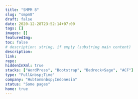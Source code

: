 ```yaml
---
title: "SMPM 8"
slug: "smpm8"
draft: false
date: 2020-12-28T23:52:14+07:00
tags: []
images: []
featuredImg:
toc: false
# description: string, if empty (substring main content)
description:
link:
repo:
hiddenInXml: true
stacks: ["WordPress", "Bootstrap", "Bedrock+Sage", "ACF"]
type: "Full&nbsp;Time"
company: "Hubton&nbsp;Indonesia"
status: "Some pages"
home: true
---
```

